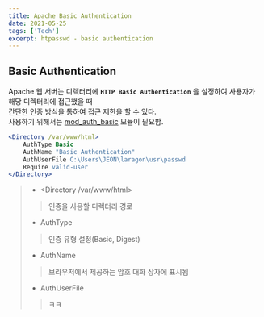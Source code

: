 ```yaml
---
title: Apache Basic Authentication
date: 2021-05-25
tags: ['Tech']
excerpt: htpasswd - basic authentication
---
```


## Basic Authentication

Apache 웹 서버는 디렉터리에 **`HTTP Basic Authentication`** 을 설정하여 사용자가 해당 디렉터리에 접근했을 때   
간단한 인증 방식을 통하여 접근 제한을 할 수 있다.  
사용하기 위해서는 [mod_auth_basic](https://httpd.apache.org/docs/2.4/mod/mod_auth_basic.html) 모듈이 필요함.

```apache
<Directory /var/www/html>
    AuthType Basic
    AuthName "Basic Authentication"
    AuthUserFile C:\Users\JEON\laragon\usr\passwd
    Require valid-user
</Directory>
```

> - &lt;Directory /var/www/html&gt;
>> 인증을 사용할 디렉터리 경로
> - AuthType  
>> 인증 유형 설정(Basic, Digest)
> - AuthName  
>> 브라우저에서 제공하는 암호 대화 상자에 표시됨
> - AuthUserFile
>> ㅋㅋ

